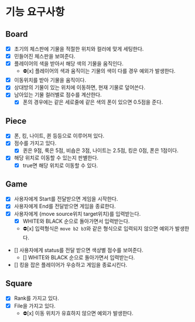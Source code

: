 # 기능 요구사항

## Board
- [x] 초기의 체스판에 기물을 적절한 위치와 컬러에 맞게 세팅한다.
- [x] 민들어진 체스판을 보여준다.
- [x] 플레이어의 색을 받아서 해당 색의 기물을 움직인다.
  - ⛔️️[x] 플레이어의 색과 움직이는 기물의 색이 다를 경우 예외가 발생한다.
- [x] 이동위치를 받아 기물을 움직이다.
- [x] 상대방의 기물이 있는 위치에 이동하면, 현재 기물로 덮어쓴다.
- [x] 남아있는 기물 컬러별로 점수를 계산한다.
  - [x] 폰의 경우에는 같은 세로줄에 같은 색의 폰이 있으면 0.5점을 준다.

## Piece
- [x] 폰, 킹, 나이트, 퀸 등등으로 이루어져 있다.
- [x] 점수를 가지고 있다.
  - [x] 퀸은 9점, 룩은 5점, 비숍은 3점, 나이트는 2.5점, 킹은 0점, 폰은 1점이다.
- [x] 해당 위치로 이동할 수 있는지 판별한다.
  - [x] true면 해당 위치로 이동할 수 있다.

## Game
- [x] 사용자에게 Start를 전달받으면 게임을 시작한다.
- [x] 사용자에게 End를 전달받으면 게임을 종료한다.
- [x] 사용자에게 {move source위치 target위치}를 입력받는다. 
  - [x] WHITE와 BLACK 순으로 돌아가면서 입력받는다.
  - ⛔️️[x] 입력형식은 `move b2 b3`와 같은 형식으로 입력되지 않으면 예외가 발생한다.
- [] 사용자에게 status를 전달 받으면 색상별 점수를 보여준다.
  - [] WHITE와 BLACK 순으로 돌아가면서 입력받는다.
- [] 킹을 잡은 플레이어가 우승하고 게임을 종료시킨다.

## Square
- [x] Rank를 가지고 있다.
- [x] File을 가지고 있다.
  - ⛔️️[x] 이동 위치가 유효하지 않으면 예외가 발생한다.
